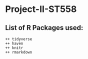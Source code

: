 # Project-II-ST558

## List of R Packages used:
    ++ tidyverse
    ++ haven
    ++ knitr
    ++ rmarkdown
